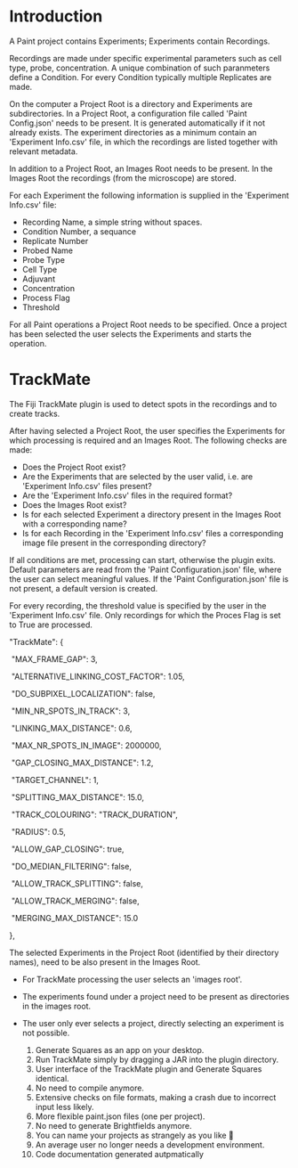 

# Introduction

A Paint project contains Experiments; Experiments contain Recordings.

Recordings are made under specific experimental parameters such as cell type, probe, concentration. A unique combination of such paranmeters define a Condition. For every Condition typically multiple Replicates are made. 

On the computer a Project Root is a directory and Experiments are subdirectories.  In a Project Root, a configuration file called 'Paint Config.json' needs to be present. It is generated automatically if it not already exists. The experiment directories as a minimum contain an 'Experiment Info.csv' file, in which the recordings are listed together with relevant metadata.

In addition to a Project Root, an Images Root needs to be present. In the Images Root the recordings (from the microscope) are stored.

For each Experiment the following information is supplied in the 'Experiment Info.csv' file:

- Recording Name, a simple string without spaces.
- Condition Number, a sequance
- Replicate Number
- Probed Name
- Probe Type
- Cell Type
- Adjuvant
- Concentration
- Process Flag
- Threshold

  

For all Paint operations a Project Root needs to be specified. Once a project has been selected the user selects the Experiments and starts the operation.  



# TrackMate

The Fiji TrackMate plugin is used to detect spots in the recordings and to create tracks.

After having selected a Project Root, the user specifies the Experiments for which processing is required and an Images Root. The following checks are made:

- Does the Project Root exist?
- Are the Experiments that are selected by the user valid, i.e. are 'Experiment Info.csv' files present?
- Are the  'Experiment Info.csv' files in the required format?
- Does the Images Root exist?
- Is for each selected Experiment a directory present in the Images Root with a corresponding name?
- Is for each Recording in the 'Experiment Info.csv' files a corresponding image file present in the corresponding directory?

If all conditions are met, processing can start, otherwise the plugin exits. Default parameters are read from the 'Paint Configuration.json' file, where the user can select meaningful values. If the 'Paint Configuration.json' file is not present, a default version is created. 

For every recording, the threshold value is specified by the user in the 'Experiment Info.csv' file. Only recordings for which the Proces Flag is set to True are processed. 



"TrackMate": {

​    "MAX_FRAME_GAP": 3,

​    "ALTERNATIVE_LINKING_COST_FACTOR": 1.05,

​    "DO_SUBPIXEL_LOCALIZATION": false,

​    "MIN_NR_SPOTS_IN_TRACK": 3,

​    "LINKING_MAX_DISTANCE": 0.6,

​    "MAX_NR_SPOTS_IN_IMAGE": 2000000,

​    "GAP_CLOSING_MAX_DISTANCE": 1.2,

​    "TARGET_CHANNEL": 1,

​    "SPLITTING_MAX_DISTANCE": 15.0,

​    "TRACK_COLOURING": "TRACK_DURATION",

​    "RADIUS": 0.5,

​    "ALLOW_GAP_CLOSING": true,

​    "DO_MEDIAN_FILTERING": false,

​    "ALLOW_TRACK_SPLITTING": false,

​    "ALLOW_TRACK_MERGING": false,

​    "MERGING_MAX_DISTANCE": 15.0

  },



The selected Experiments in the Project Root (identified by their directory names), need to be also present in the Images Root.

- For TrackMate processing the user selects an 'images root'.
- The experiments found under a project need to be present as directories in the images root. 
- The user only ever selects a project, directly selecting an experiment is not possible.


	1.	Generate Squares as an app on your desktop.
	2.	Run TrackMate simply by dragging a JAR into the plugin directory.
	3.	User interface of the TrackMate plugin and Generate Squares identical.
	4.	No need to compile anymore.
	5.	Extensive checks on file formats, making a crash due to incorrect input less likely.
	6.	More flexible paint.json files (one per project).
	7.	No need to generate Brightfields anymore.
	8.	You can name your projects as strangely as you like 🙂
	9.  An average user no longer needs a development environment.
	10. Code documentation generated autpmatically
